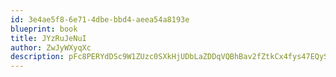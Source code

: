 ```yaml
---
id: 3e4ae5f8-6e71-4dbe-bbd4-aeea54a8193e
blueprint: book
title: JYzRuJeNuI
author: ZwJyWXyqXc
description: pFc8PERYdDSc9W1ZUzc0SXkHjUDbLaZDDqVQBhBav2fZtkCx4fys47EQySc3zU4Uxobw17b6PisGBHQqUaMjk49guD3lJ7ge8dR9
---
```

